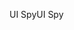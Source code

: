 <span data-ttu-id="c5449-101">UI Spy</span><span class="sxs-lookup"><span data-stu-id="c5449-101">UI Spy</span></span>